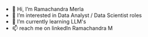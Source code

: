 - 👋 Hi, I’m Ramachandra Merla
- 👀 I’m interested in Data Analyst / Data Scientist roles
- 🌱 I’m currently learning LLM's
- 📫 reach me on linkedIn Ramachandra M

